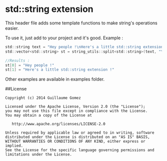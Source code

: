 std::string extension
======================

This header file adds some template functions to make string's operations easier.

To use it, just add to your project and it's good. Example :

```c
std::string text = "Hey people !\nHere's a little std::string extension !"
std::vector<std::string> st = string_utils::split<std::string>(text, "\n");

//Results :
st[0] = "Hey people !"
st[1] = "Here's a little std::string extension !"
```

Other examples are available in examples folder.

##License

    Copyright (c) 2014 Guillaume Gomez

    Licensed under the Apache License, Version 2.0 (the "License");
    you may not use this file except in compliance with the License.
    You may obtain a copy of the License at

       http://www.apache.org/licenses/LICENSE-2.0

    Unless required by applicable law or agreed to in writing, software
    distributed under the License is distributed on an "AS IS" BASIS,
    WITHOUT WARRANTIES OR CONDITIONS OF ANY KIND, either express or implied.
    See the License for the specific language governing permissions and
    limitations under the License.
